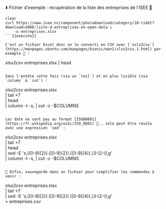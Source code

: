⬇️ Fichier d'exemple : récupération de la liste des entreprises de l'ISEE 🏢
```
clear
curl https://www.isee.nc/component/phocadownload/category/10-ridet?download=2008:liste-d-entreprises-en-open-data \
    -o entreprises.xlsx
```{{execute}}

C'est un fichier Excel donc on le converti en CSV avec [`xslx2csv`](https://manpages.ubuntu.com/manpages/bionic/man1/xlsx2csv.1.html) par exemple 🧐 :
```
xlsx2csv entreprises.xlsx  | head
```{{execute}}

Sans l'entête cette fois (via un `tail`) et en plus lisible (via `colums` & `cut`) :
```
xlsx2csv entreprises.xlsx \
    | tail +7 \
    | head \
    | column -t -s, | cut -c -$COLUMNS
```{{execute}}

Les date ne sont pas au format [ISO88601](https://fr.wikipedia.org/wiki/ISO_8601) 🤔.. cela peut être résolu avec une expression `sed` :
```
xlsx2csv entreprises.xlsx \
    | tail +7 \
    | head \
    | sed -E 's,([0-9]{2}).([0-9]{2}).([0-9]{4}),\3-\2-\1,g' \
    | column -t -s, | cut -c -$COLUMNS
```{{execute}}

💾 Enfin, sauvegarde dans un fichier pour simplifier les commandes à venir :
```
xlsx2csv entreprises.xlsx \
    | tail +7 \
    | sed -E 's,([0-9]{2}).([0-9]{2}).([0-9]{4}),\3-\2-\1,g' \
    > entreprises.csv
```{{execute}}